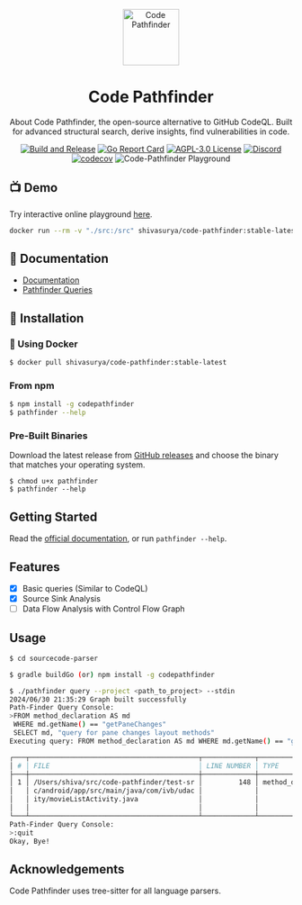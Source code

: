 <p>
<div align="center">
  <img src="./assets/cpv.png" alt="Code Pathfinder" width="100" height="100"/>
</p>

# Code Pathfinder 
About
Code Pathfinder, the open-source alternative to GitHub CodeQL. Built for advanced structural search, derive insights, find vulnerabilities in code.

[![Build and Release](https://github.com/shivasurya/code-pathfinder/actions/workflows/build.yml/badge.svg)](https://github.com/shivasurya/code-pathfinder/actions/workflows/build.yml) [![Go Report Card](https://goreportcard.com/badge/github.com/shivasurya/code-pathfinder/sourcecode-parser)](https://goreportcard.com/report/github.com/shivasurya/code-pathfinder/sourcecode-parser)
[![AGPL-3.0 License](https://img.shields.io/github/license/shivasurya/code-pathfinder)](https://github.com/shivasurya/code-pathfinder/blob/main/LICENSE)
[![Discord](https://img.shields.io/discord/1259511338183557120?logo=discord&label=discord&utm_source=github)](https://discord.gg/xmPdJC6WPX)
[![codecov](https://codecov.io/gh/shivasurya/code-pathfinder/graph/badge.svg?token=VYQLI49TF4)](https://codecov.io/gh/shivasurya/code-pathfinder)
![Code-Pathfinder Playground](https://badgen.net/static/Online%20Playground/live/cyan?icon=terminal)
</div>

## :tv: Demo

Try interactive online playground [here](https://play.codepathfinder.dev/).

```bash
docker run --rm -v "./src:/src" shivasurya/code-pathfinder:stable-latest ci --project /src/code-pathfinder/test-src --ruleset cpf/java
```

## :book: Documentation

- [Documentation](https://codepathfinder.dev/)
- [Pathfinder Queries](https://github.com/shivasurya/code-pathfinder/tree/main/pathfinder-rules)


## :floppy_disk: Installation

### :whale: Using Docker

```bash
$ docker pull shivasurya/code-pathfinder:stable-latest
```

### From npm

```bash
$ npm install -g codepathfinder
$ pathfinder --help
```

### Pre-Built Binaries

Download the latest release from [GitHub releases](https://github.com/shivasurya/code-pathfinder/releases) and choose
the binary that matches your operating system.

```shell
$ chmod u+x pathfinder
$ pathfinder --help
```


## Getting Started
Read the [official documentation](https://codepathfinder.dev/), or run `pathfinder --help`.

## Features

- [x] Basic queries (Similar to CodeQL)
- [x] Source Sink Analysis
- [ ] Data Flow Analysis with Control Flow Graph

## Usage

```bash
$ cd sourcecode-parser

$ gradle buildGo (or) npm install -g codepathfinder

$ ./pathfinder query --project <path_to_project> --stdin
2024/06/30 21:35:29 Graph built successfully
Path-Finder Query Console: 
>FROM method_declaration AS md 
 WHERE md.getName() == "getPaneChanges"
 SELECT md, "query for pane changes layout methods"
Executing query: FROM method_declaration AS md WHERE md.getName() == "getPaneChanges"

┌───┬──────────────────────────────────────────┬─────────────┬────────────────────┬────────────────┬──────────────────────────────────────────────────────────────┐
│ # │ FILE                                     │ LINE NUMBER │ TYPE               │ NAME           │ CODE SNIPPET                                                 │
├───┼──────────────────────────────────────────┼─────────────┼────────────────────┼────────────────┼──────────────────────────────────────────────────────────────┤
│ 1 │ /Users/shiva/src/code-pathfinder/test-sr │         148 │ method_declaration │ getPaneChanges │ protected void getPaneChanges() throws ClassCastException {  │
│   │ c/android/app/src/main/java/com/ivb/udac │             │                    │                │         mTwoPane = findViewById(R.id.movie_detail_container) │
│   │ ity/movieListActivity.java               │             │                    │                │  != null;                                                    │
│   │                                          │             │                    │                │     }                                                        │
└───┴──────────────────────────────────────────┴─────────────┴────────────────────┴────────────────┴──────────────────────────────────────────────────────────────┘
Path-Finder Query Console: 
>:quit
Okay, Bye!
```

## Acknowledgements
Code Pathfinder uses tree-sitter for all language parsers.

